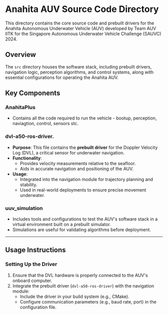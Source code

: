 # Anahita AUV Source Code Directory

This directory contains the core source code and prebuilt drivers for the Anahita Autonomous Underwater Vehicle (AUV) developed by Team AUV IITK for the Singapore Autonomous Underwater Vehicle Challenge (SAUVC) 2024.

## Overview

The `src` directory houses the software stack, including prebuilt drivers, navigation logic, perception algorithms, and control systems, along with essential configurations for operating the Anahita AUV.

## Key Components
### **AnahitaPlus**
- Contains all the code required to run the vehicle - bootup, perception, naviagtion, control, sensors stc.
### **dvl-a50-ros-driver.**
- **Purpose**: This file contains the **prebuilt driver** for the Doppler Velocity Log (DVL), a critical sensor for underwater navigation.
- **Functionality**:
  - Provides velocity measurements relative to the seafloor.
  - Aids in accurate navigation and positioning of the AUV.
- **Usage**:
  - Integrated into the navigation module for trajectory planning and stability.
  - Used in real-world deployments to ensure precise movement underwater.


### **uuv_simulation**
- Includes tools and configurations to test the AUV's software stack in a virtual environment built on a prebuilt simulator.
- Simulations are useful for validating algorithms before deployment.

---

## Usage Instructions

### Setting Up the Driver
1. Ensure that the DVL hardware is properly connected to the AUV's onboard computer.
2. Integrate the prebuilt driver (`dvl-a50-ros-driver`) with the navigation module:
   - Include the driver in your build system (e.g., CMake).
   - Configure communication parameters (e.g., baud rate, port) in the configuration file.

